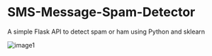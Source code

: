# SMS-Message-Spam-Detector
A simple Flask API to detect spam or ham using Python and sklearn

![image1](https://miro.medium.com/max/1400/1*QverR-xExd4UvfLh3Iq79w.png)
